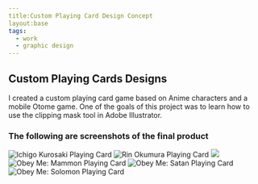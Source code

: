 ```yaml
---
title:Custom Playing Card Design Concept
layout:base
tags:
  - work
  - graphic design
---
```

<section class="project-descrption">
  <h1>
    Custom Playing Cards Designs
  </h1>
  
  <p>
      I created a custom playing card game based on Anime characters and a mobile Otome game. One of the goals of this project was to learn how to use the clipping mask tool in Adobe Illustrator. 
  
  </p>
  </section>
  <section class="project-img">
      <h3>The following are screenshots of the final product</h3>
      <img src="/images/SpadeKingKurosaki-1.jpg" alt="Ichigo Kurosaki Playing Card">
      <img src="/images/AceRin-1.jpg" alt="Rin Okumura Playing Card">
      <img src="/images/KingDiavolo-1.jpg alt="Obey Me: Diavolo Playing Card">
      <img src="/images/JokerMammon-1.jpg" alt="Obey Me: Mammon Playing Card">
      <img src="/images/KingOfClubs-1.jpg" alt="Obey Me: Satan Playing Card">
      <img src="/images/AceSolomon-1.jpg" alt="Obey Me: Solomon Playing Card">
  </section>
  